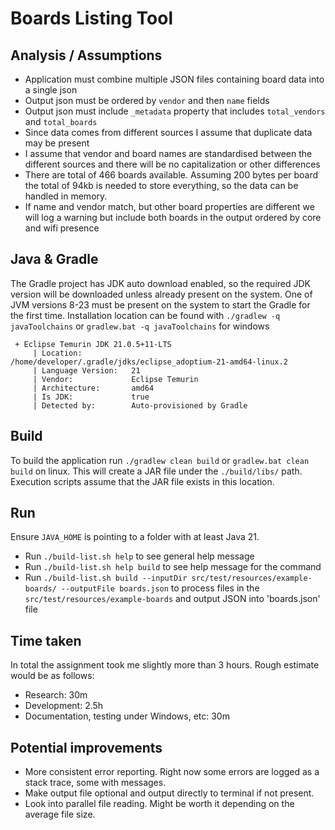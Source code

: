 # Boards Listing Tool

## Analysis / Assumptions

- Application must combine multiple JSON files containing board data into a single json
- Output json must be ordered by `vendor` and then `name` fields
- Output json must include `_metadata` property that includes `total_vendors` and `total_boards`
- Since data comes from different sources I assume that duplicate data may be present
- I assume that vendor and board names are standardised between the different sources and there will be no
  capitalization or other differences
- There are total of 466 boards available. Assuming 200 bytes per board the total of 94kb is needed to store everything,
  so the data can be handled in memory.
- If name and vendor match, but other board properties are different we will log a warning but include both boards in
  the output ordered by core and wifi presence

## Java & Gradle

The Gradle project has JDK auto download enabled, so the required JDK version will be downloaded unless already
present on the system. One of JVM versions 8-23 must be present on the system to start the Gradle for the first time.
Installation location can be found with `./gradlew -q javaToolchains` or `gradlew.bat -q javaToolchains` for windows

```
 + Eclipse Temurin JDK 21.0.5+11-LTS
     | Location:           /home/developer/.gradle/jdks/eclipse_adoptium-21-amd64-linux.2
     | Language Version:   21
     | Vendor:             Eclipse Temurin
     | Architecture:       amd64
     | Is JDK:             true
     | Detected by:        Auto-provisioned by Gradle
```

## Build

To build the application run `./gradlew clean build` or `gradlew.bat clean build` on linux. This will create a JAR file
under the `./build/libs/` path. Execution scripts assume that the JAR file exists in this location.

## Run

Ensure `JAVA_HOME` is pointing to a folder with at least Java 21.

- Run `./build-list.sh help` to see general help message
- Run `./build-list.sh help build` to see help message for the command
- Run `./build-list.sh build --inputDir src/test/resources/example-boards/ --outputFile boards.json` to process files
  in the `src/test/resources/example-boards` and output JSON into 'boards.json' file

## Time taken

In total the assignment took me slightly more than 3 hours. Rough estimate would be as follows:

- Research: 30m
- Development: 2.5h
- Documentation, testing under Windows, etc: 30m

## Potential improvements

- More consistent error reporting. Right now some errors are logged as a stack trace, some with messages.
- Make output file optional and output directly to terminal if not present.
- Look into parallel file reading. Might be worth it depending on the average file size.
